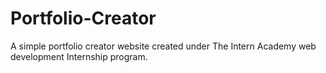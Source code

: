 # Portfolio-Creator
A simple portfolio creator website created under The Intern Academy web development Internship program. 
